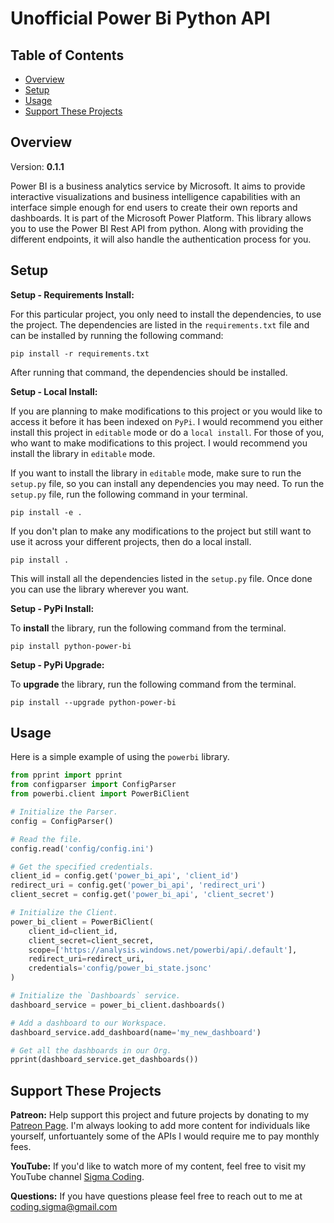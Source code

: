 # Unofficial Power Bi Python API

## Table of Contents

- [Overview](#overview)
- [Setup](#setup)
- [Usage](#usage)
- [Support These Projects](#support-these-projects)

## Overview

Version: **0.1.1**

Power BI is a business analytics service by Microsoft. It aims to provide interactive
visualizations and business intelligence capabilities with an interface simple enough
for end users to create their own reports and dashboards. It is part of the Microsoft
Power Platform. This library allows you to use the Power BI Rest API from python. Along
with providing the different endpoints, it will also handle the authentication process
for you.

## Setup

**Setup - Requirements Install:**

For this particular project, you only need to install the dependencies, to use the project. The dependencies
are listed in the `requirements.txt` file and can be installed by running the following command:

```console
pip install -r requirements.txt
```

After running that command, the dependencies should be installed.

**Setup - Local Install:**

If you are planning to make modifications to this project or you would like to access it
before it has been indexed on `PyPi`. I would recommend you either install this project
in `editable` mode or do a `local install`. For those of you, who want to make modifications
to this project. I would recommend you install the library in `editable` mode.

If you want to install the library in `editable` mode, make sure to run the `setup.py`
file, so you can install any dependencies you may need. To run the `setup.py` file,
run the following command in your terminal.

```console
pip install -e .
```

If you don't plan to make any modifications to the project but still want to use it across
your different projects, then do a local install.

```console
pip install .
```

This will install all the dependencies listed in the `setup.py` file. Once done
you can use the library wherever you want.

**Setup - PyPi Install:**

To **install** the library, run the following command from the terminal.

```console
pip install python-power-bi
```

**Setup - PyPi Upgrade:**

To **upgrade** the library, run the following command from the terminal.

```console
pip install --upgrade python-power-bi
```

## Usage

Here is a simple example of using the `powerbi` library.

```python
from pprint import pprint
from configparser import ConfigParser
from powerbi.client import PowerBiClient

# Initialize the Parser.
config = ConfigParser()

# Read the file.
config.read('config/config.ini')

# Get the specified credentials.
client_id = config.get('power_bi_api', 'client_id')
redirect_uri = config.get('power_bi_api', 'redirect_uri')
client_secret = config.get('power_bi_api', 'client_secret')

# Initialize the Client.
power_bi_client = PowerBiClient(
    client_id=client_id,
    client_secret=client_secret,
    scope=['https://analysis.windows.net/powerbi/api/.default'],
    redirect_uri=redirect_uri,
    credentials='config/power_bi_state.jsonc'
)

# Initialize the `Dashboards` service.
dashboard_service = power_bi_client.dashboards()

# Add a dashboard to our Workspace.
dashboard_service.add_dashboard(name='my_new_dashboard')

# Get all the dashboards in our Org.
pprint(dashboard_service.get_dashboards())
```

## Support These Projects

**Patreon:**
Help support this project and future projects by donating to my [Patreon Page](https://www.patreon.com/sigmacoding). I'm
always looking to add more content for individuals like yourself, unfortuantely some of the APIs I would require me to
pay monthly fees.

**YouTube:**
If you'd like to watch more of my content, feel free to visit my YouTube channel [Sigma Coding](https://www.youtube.com/c/SigmaCoding).

**Questions:**
If you have questions please feel free to reach out to me at [coding.sigma@gmail.com](mailto:coding.sigma@gmail.com?subject=[GitHub]%20Fred%20Library)
